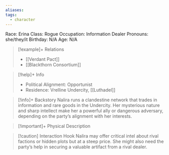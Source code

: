 ```yaml
---
aliases: 
tags:
  - character
---
```

Race: Erina
Class: Rogue
Occupation: Information Dealer
Pronouns: she/they/it
Birthday: N/A
Age: N/A

>[!example]+ Relations
> - [[Verdant Pact]]
> - [[Blackthorn Consortium]]

>[!help]+ Info
> - Political Alignment: Opportunist
> - Residence: Vrelline Undercity, [[Luthadel]]
>

>[!info]+ Backstory
>Nalira runs a clandestine network that trades in information and rare goods in the Undercity. Her mysterious nature and sharp intellect make her a powerful ally or dangerous adversary, depending on the party’s alignment with her interests.

>[!important]+ Physical Description

>[!caution] Interaction Hook
>Nalira may offer critical intel about rival factions or hidden plots but at a steep price. She might also need the party’s help in securing a valuable artifact from a rival dealer.